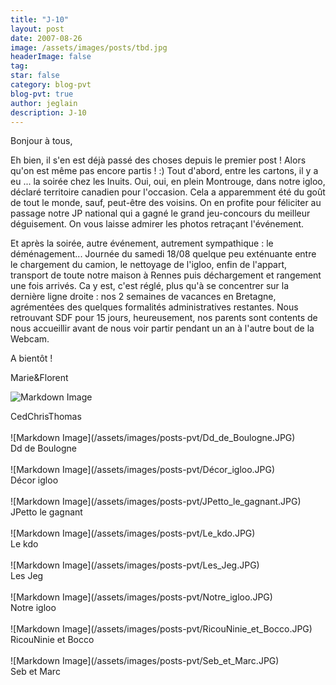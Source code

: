 ```yaml
---
title: "J-10"
layout: post
date: 2007-08-26
image: /assets/images/posts/tbd.jpg
headerImage: false
tag:
star: false
category: blog-pvt
blog-pvt: true
author: jeglain
description: J-10
---
```

Bonjour à tous,

Eh bien, il s'en est déjà passé des choses depuis le premier post !
Alors qu'on est même pas encore partis ! :) Tout d'abord, entre les
cartons, il y a eu ... la soirée chez les Inuits. Oui, oui, en plein
Montrouge, dans notre igloo, déclaré territoire canadien pour
l'occasion. Cela a apparemment été du goût de tout le monde, sauf,
peut-être des voisins. On en profite pour féliciter au passage notre
JP national qui a gagné le grand jeu-concours du meilleur
déguisement. On vous laisse admirer les photos retraçant
l'événement.

Et après la soirée, autre événement, autrement sympathique : le
déménagement... Journée du samedi 18/08 quelque peu exténuante entre
le chargement du camion, le nettoyage de l'igloo, enfin de l'appart,
transport de toute notre maison à Rennes puis déchargement et
rangement une fois arrivés. Ca y est, c'est réglé, plus qu'à se
concentrer sur la dernière ligne droite : nos 2 semaines de vacances en
Bretagne, agrémentées des quelques formalités administratives
restantes. Nous retrouvant SDF pour 15 jours, heureusement, nos parents
sont contents de nous accueillir avant de nous voir partir pendant un
an à l'autre bout de la Webcam.

A bientôt !

Marie&Florent

![Markdown Image](/assets/images/posts-pvt/CedChrisThomas.JPG)
<figcaption class="caption">CedChrisThomas</figcaption>
<br>
![Markdown Image](/assets/images/posts-pvt/Dd_de_Boulogne.JPG)
<figcaption class="caption">Dd de Boulogne</figcaption>
<br>
![Markdown Image](/assets/images/posts-pvt/Décor_igloo.JPG)
<figcaption class="caption">Décor igloo</figcaption>
<br>
![Markdown Image](/assets/images/posts-pvt/JPetto_le_gagnant.JPG)
<figcaption class="caption">JPetto le gagnant</figcaption>
<br>
![Markdown Image](/assets/images/posts-pvt/Le_kdo.JPG)
<figcaption class="caption">Le kdo</figcaption>
<br>
![Markdown Image](/assets/images/posts-pvt/Les_Jeg.JPG)
<figcaption class="caption">Les Jeg</figcaption>
<br>
![Markdown Image](/assets/images/posts-pvt/Notre_igloo.JPG)
<figcaption class="caption">Notre igloo</figcaption>
<br>
![Markdown Image](/assets/images/posts-pvt/RicouNinie_et_Bocco.JPG)
<figcaption class="caption">RicouNinie et Bocco</figcaption>
<br>
![Markdown Image](/assets/images/posts-pvt/Seb_et_Marc.JPG)
<figcaption class="caption">Seb et Marc</figcaption>
<br>
